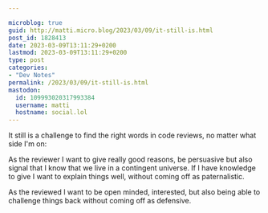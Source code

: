 ```yaml
---

microblog: true
guid: http://matti.micro.blog/2023/03/09/it-still-is.html
post_id: 1828413
date: 2023-03-09T13:11:29+0200
lastmod: 2023-03-09T13:11:29+0200
type: post
categories:
- "Dev Notes"
permalink: /2023/03/09/it-still-is.html
mastodon:
  id: 109993020317993384
  username: matti
  hostname: social.lol
---
```

It still is a challenge to find the right words in code reviews, no matter what side I'm on:

As the reviewer I want to give really good reasons, be persuasive but also signal that I know that we live in a contingent universe. If I have knowledge to give I want to explain things well, without coming off as paternalistic.

As the reviewed I want to be open minded, interested, but also being able to challenge things back without coming off as defensive.
